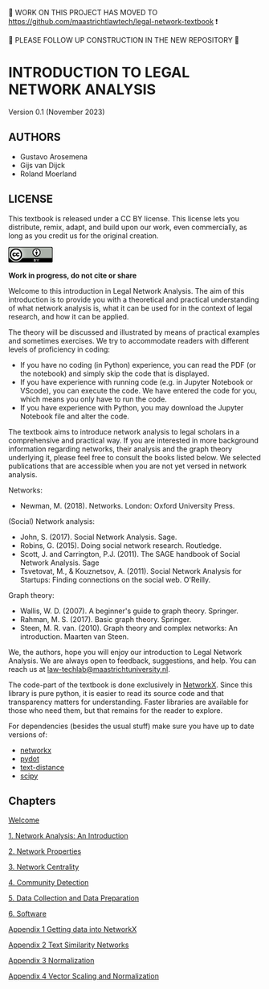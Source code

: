 

🛑 WORK ON THIS PROJECT HAS MOVED TO https://github.com/maastrichtlawtech/legal-network-textbook ❗

🚧 PLEASE FOLLOW UP CONSTRUCTION IN THE NEW REPOSITORY 🚧



# INTRODUCTION TO LEGAL NETWORK ANALYSIS

Version 0.1 (November 2023)

## AUTHORS
- Gustavo Arosemena
- Gijs van Dijck
- Roland Moerland

## LICENSE

This textbook is released under a CC BY license. This license lets you distribute, remix, adapt, and build upon our work, even commercially, as long as you credit us for the original creation. 

![license](images/cclicense.png)

**Work in progress, do not cite or share**

Welcome to this introduction in Legal Network Analysis. The aim of this introduction is to provide you with a theoretical and practical understanding of what network analysis is, what it can be used for in the context of legal research, and how it can be applied. 

The theory will be discussed and illustrated by means of practical examples and sometimes exercises. We try to accommodate readers with different levels of proficiency in coding:
- If you have no coding (in Python) experience, you can read the PDF (or the notebook) and simply skip the code that is displayed.
- If you have experience with running code (e.g. in Jupyter Notebook or VScode), you can execute the code. We have entered the code for you, which means you only have to run the code.
- If you have experience with Python, you may download the Jupyter Notebook file and alter the code.

The textbook aims to introduce network analysis to legal scholars in a comprehensive and practical way. If you are interested in more background information regarding networks, their analysis and the graph theory underlying it, please feel free to consult the books listed below. We selected publications that are accessible when you are not yet versed in network analysis.

Networks:
-	Newman, M. (2018). Networks. London: Oxford University Press.

(Social) Network analysis:
-	John, S. (2017). Social Network Analysis. Sage.
-	Robins, G. (2015). Doing social network research. Routledge.
-	Scott, J. and Carrington, P.J. (2011). The SAGE handbook of Social Network Analysis. Sage
-	Tsvetovat, M., & Kouznetsov, A. (2011). Social Network Analysis for Startups: Finding connections on the social web. O'Reilly.

Graph theory:
-	Wallis, W. D. (2007). A beginner's guide to graph theory. Springer.
-	Rahman, M. S. (2017). Basic graph theory. Springer. 
-	Steen, M. R. van. (2010). Graph theory and complex networks: An introduction. Maarten van Steen.


We, the authors, hope you will enjoy our introduction to Legal Network Analysis. We are always open to feedback, suggestions, and help. You can reach us at law-techlab@maastrichtuniversity.nl.

The code-part of the textbook is done exclusively in [NetworkX](https://github.com/networkx/networkx). Since this library is  pure python, it is easier to read its source code and that transparency matters for understanding. Faster libraries are available for those who need them, but that remains for the reader to explore.

For dependencies (besides the usual stuff) make sure you have up to date versions of: 
* [networkx](https://pypi.org/project/networkx/)
* [pydot](https://pypi.org/project/pydot/)
* [text-distance](https://pypi.org/project/textdistance/)
* [scipy](https://pypi.org/project/scipy/)

## Chapters
[Welcome](#Welcome)

[1. Network Analysis: An Introduction](https://github.com/maastrichtlawtech/legalnetworkanalysis_textbook/blob/main/Chapter_1_Introduction.ipynb)

[2. Network Properties](https://github.com/maastrichtlawtech/legalnetworkanalysis_textbook/blob/main/Chapter_2_Network_Properties.ipynb)

[3. Network Centrality](https://github.com/maastrichtlawtech/legalnetworkanalysis_textbook/blob/main/Chapter_3_Centrality.ipynb)

[4. Community Detection](https://github.com/maastrichtlawtech/legalnetworkanalysis_textbook/blob/main/Chapter_4_Communities.ipynb)

[5. Data Collection and Data Preparation](https://github.com/maastrichtlawtech/legalnetworkanalysis_textbook/blob/main/Chapter_5_Data_Collection_and_Preparation.ipynb)

[6. Software](https://github.com/maastrichtlawtech/legalnetworkanalysis_textbook/blob/main/Chapter_6_Software.ipynb)

[Appendix 1 Getting data into NetworkX](https://github.com/maastrichtlawtech/legalnetworkanalysis_textbook/blob/main/Appendix_1_Getting_data_in.ipynb)

[Appendix 2 Text Similarity Networks](https://github.com/maastrichtlawtech/legalnetworkanalysis_textbook/blob/main/Appendix_2_Text_Similarity_Net.ipynb)

[Appendix 3 Normalization](https://github.com/maastrichtlawtech/legalnetworkanalysis_textbook/blob/main/Appendix_3_Normalization.ipynb)

[Appendix 4 Vector Scaling and Normalization](https://github.com/maastrichtlawtech/legalnetworkanalysis_textbook/blob/main/Appendix_4_Vector_Scaling.ipynb)



